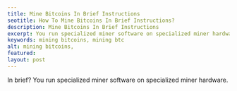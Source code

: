 ```yaml
---
title: Mine Bitcoins In Brief Instructions
seotitle: How To Mine Bitcoins In Brief Instructions?
description: Mine Bitcoins In Brief Instructions
excerpt: You run specialized miner software on specialized miner hardware.
keywords: mining bitcoins, mining btc
alt: mining bitcoins,
featured: 
layout: post
---
```

In brief?
You run specialized miner software on specialized miner hardware.

